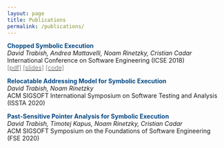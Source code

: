 ```yaml
---
layout: page
title: Publications
permalink: /publications/
---
```


<span style="color:#074983">__Chopped Symbolic Execution__</span>  
_David Trabish, Andrea Mattavelli, Noam Rinetzky, Cristian Cadar_  
International Conference on Software Engineering (ICSE 2018)  
[<span style="color:grey">[pdf]</span>](/files/icse-2018.pdf)
[<span style="color:grey">[slides]</span>](/files/icse-2018-talk.pdf)
[<span style="color:grey">[code]</span>](https://github.com/davidtr1037/chopper)

<span style="color:#074983">__Relocatable Addressing Model for Symbolic Execution__</span>  
_David Trabish, Noam Rinetzky_  
ACM SIGSOFT International Symposium on Software Testing and Analysis (ISSTA 2020)

<span style="color:#074983">__Past-Sensitive Pointer Analysis for Symbolic Execution__</span>  
_David Trabish, Timotej Kapus, Noam Rinetzky, Cristian Cadar_  
ACM SIGSOFT Symposium on the Foundations of Software Engineering (FSE 2020)
